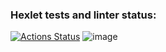 ### Hexlet tests and linter status:
[![Actions Status](https://github.com/Viacheslav1981/java-project-61/workflows/hexlet-check/badge.svg)](https://github.com/Viacheslav1981/java-project-61/actions)
![image](https://user-images.githubusercontent.com/104555925/206703074-0738f55f-fc6a-436a-b2ba-042c3f064e4a.png)
